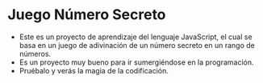 <h1>Juego Número Secreto</h1>

- Este es un proyecto de aprendizaje del lenguaje JavaScript, el cual se basa en un juego de adivinación de un número secreto en un rango de números.
- Es un proyecto muy bueno para ir sumergiéndose en la programación.
- Pruébalo y verás la magia de la codificación.
